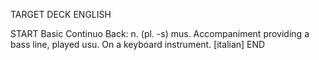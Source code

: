 TARGET DECK
ENGLISH

START
Basic
Continuo
Back: n. (pl. -s) mus. Accompaniment providing a bass line, played usu. On a keyboard instrument. [italian]
END
